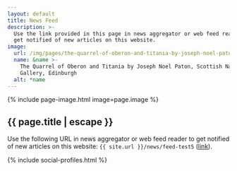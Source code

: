 ```yaml
---
layout: default
title: News Feed
description: >-
  Use the link provided in this page in news aggregator or web feed reader to
  get notified of new articles on this website.
image:
  url: /img/pages/the-quarrel-of-oberon-and-titania-by-joseph-noel-paton.jpg
  name: &name >-
    The Quarrel of Oberon and Titania by Joseph Noel Paton, Scottish National
    Gallery, Edinburgh
  alt: *name
---
```



{% include page-image.html image=page.image %}

<article markdown="block">

# {{ page.title | escape }}

Use the following URL in news aggregator or web feed reader to get notified of
new articles on this website: `{{ site.url }}/news/feed-test5`
([link](/news/feed-test5)).


{% include social-profiles.html %}

</article>
